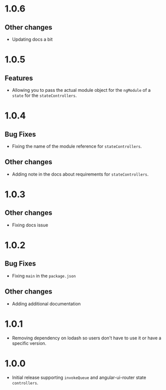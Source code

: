 # 1.0.6

## Other changes

- Updating docs a bit

# 1.0.5

## Features

- Allowing you to pass the actual module object for the `ngModule` of a `state` for the `stateControllers`.

# 1.0.4

## Bug Fixes

- Fixing the name of the module reference for `stateControllers`.

## Other changes

- Adding note in the docs about requirements for `stateControllers`.

# 1.0.3

## Other changes

- Fixing docs issue

# 1.0.2

## Bug Fixes

- Fixing `main` in the `package.json`

## Other changes

- Adding additional documentation

# 1.0.1

- Removing dependency on lodash so users don't have to use it or have a specific version.

# 1.0.0

- Initial release supporting `invokeQueue` and angular-ui-router state `controllers`.
